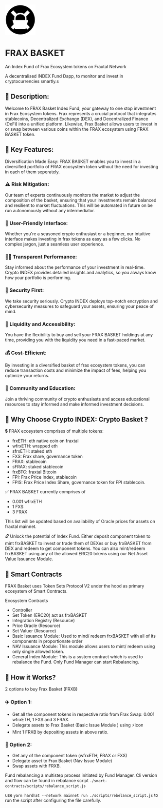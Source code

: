 <img src="./frax-client/public/frxBASKET.png" width="100" height="100">

# FRAX BASKET

An Index Fund of Frax Ecosystem tokens on Fraxtal Network

A decentralised INDEX Fund Dapp, to monitor and invest in cryptocurrencies smartly.s

<!-- 🍎 [DEMO APP](https://crypto-index-wine.vercel.app/)

🎞 [DEMO VIDEO](https://youtu.be/zURbqoXQcr0) -->

## 📝 Description:

Welcome to FRAX Basket Index Fund, your gateway to one stop investment in Frax Ecosystem tokens. Frax represents a crucial protocol that integrates stablecoins, Decentralized Exchange (DEX), and Decentralized Finance (DeFi) into a unified platform. Likewise, Frax Basket allows users to invest in or swap between various coins within the FRAX ecosystem using FRAX BASKET token.

## 🔑 Key Features:

Diversification Made Easy: FRAX BASKET enables you to invest in a diversified portfolio of FRAX ecosystem token without the need for investing in each of them seperately.

### ⚠️ Risk Mitigation:

Our team of experts continuously monitors the market to adjust the composition of the basket, ensuring that your investments remain balanced and resilient to market fluctuations. This will be automated in future on be run autonomously without any intermediator.

### 🤝 User-Friendly Interface:

Whether you're a seasoned crypto enthusiast or a beginner, our intuitive interface makes investing in frax tokens as easy as a few clicks. No complex jargon, just a seamless user experience.

### 🕵️‍♀️ Transparent Performance:

Stay informed about the performance of your investment in real-time. Crypto INDEX provides detailed insights and analytics, so you always know how your portfolio is performing.

### 🔐 Security First:

We take security seriously. Crypto INDEX deploys top-notch encryption and cybersecurity measures to safeguard your assets, ensuring your peace of mind.

### 🌊 Liquidity and Accessibility:

You have the flexibility to buy and sell your FRAX BASKET holdings at any time, providing you with the liquidity you need in a fast-paced market.

### 💰 Cost-Efficient:

By investing in a diversified basket of frax ecosystem tokens, you can reduce transaction costs and minimize the impact of fees, helping you optimize your returns.

### 📕 Community and Education:

Join a thriving community of crypto enthusiasts and access educational resources to stay informed and make informed investment decisions.

## 🧺 Why Choose Crypto INDEX: Crypto Basket ?

💲 FRAX ecosystem comprises of multiple tokens:

- frxETH: eth native coin on fraxtal
- wfrxETH: wrapped eth
- sfrxETH: staked eth
- FXS: Frax share, governance token
- FRAX: stablecoin
- sFRAX: staked stablecoin
- frxBTC: fraxtal Bitcoin
- FPI: Frax Price Index, stablecoin
- FPIS: Frax Price Index Share, governance token for FPI stablecoin.

✅ FRAX BASKET currently comprises of

- 0.001 wfrxETH
- 1 FXS
- 3 FRAX

This list will be updated based on availability of Oracle prices for assets on fraxtal mainnet.

🔓 Unlock the potential of Index Fund. Either deposit component token to mint frxBASKET to invest or trade them of DEXes or buy frxBASKET from DEX and redeem to get component tokens. You can also mint/redeem frxBASKET using any of the allowed ERC20 tokens using our Net Asset Value Issuance Module.

## 📑 Smart Contracts

FRAX Basket uses Token Sets Protocol V2 under the hood as primary ecosystem of Smart Contracts.

Ecosystem Contracts

- Controller
- Set Token (ERC20) act as frxBASKET
- Integration Registry (Resource)
- Price Oracle (Resource)
- Set Valuer (Resource)
- Basic Issuance Module: Used to mind/ redeem frxBASKET with all of its components in proportionate order
- NAV Issuance Module: This module allows users to mint/ redeem using only single allowed token.
- General Index Module: This is a system contract which is used to rebalance the Fund. Only Fund Manager can start Rebalancing.

## 🚁 How it Works?

2 options to buy Frax Basket (FRXB)

### ✈️ Option 1:

- Get all the component tokens in respective ratio from Frax Swap: 0.001 wfrxETH, 1 FXS and 3 FRAX.
- Delegate assets to Frax Basket (Basic Issue Module ) using ⚡️icon
- Mint 1 FRXB by depositing assets in above ratio.

### 🚀 Option 2:

- Get any of the component token (wfrxETH, FRAX or FXS)
- Delegate asset to Frax Basket (Nav Issue Module)
- Swap assets with FRXB.

Fund rebalancing a multistep process initiated by Fund Manager.
Cli version and flow can be found in rebalance script `./smart-contracts/scripts/rebalance_script.js`

use `yarn hardhat --network mainnet run ./scripts/rebelance_script.js` to run the script after configuring the file carefully.

